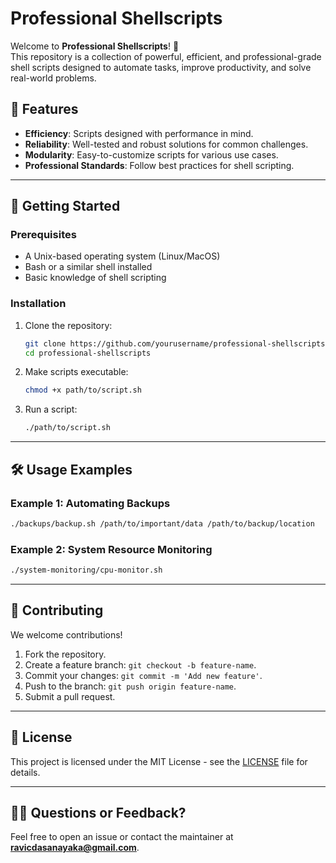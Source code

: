 
# Professional Shellscripts

Welcome to **Professional Shellscripts**! 🚀  
This repository is a collection of powerful, efficient, and professional-grade shell scripts designed to automate tasks, improve productivity, and solve real-world problems.


## 🌟 Features

- **Efficiency**: Scripts designed with performance in mind.
- **Reliability**: Well-tested and robust solutions for common challenges.
- **Modularity**: Easy-to-customize scripts for various use cases.
- **Professional Standards**: Follow best practices for shell scripting.

---

## 🚀 Getting Started

### Prerequisites
- A Unix-based operating system (Linux/MacOS)
- Bash or a similar shell installed
- Basic knowledge of shell scripting

### Installation
1. Clone the repository:
   ```bash
   git clone https://github.com/yourusername/professional-shellscripts.git
   cd professional-shellscripts
   ```

2. Make scripts executable:
   ```bash
   chmod +x path/to/script.sh
   ```

3. Run a script:
   ```bash
   ./path/to/script.sh
   ```

---

## 🛠️ Usage Examples

### Example 1: Automating Backups
```bash
./backups/backup.sh /path/to/important/data /path/to/backup/location
```

### Example 2: System Resource Monitoring
```bash
./system-monitoring/cpu-monitor.sh
```

---

## 🤝 Contributing

We welcome contributions!  
1. Fork the repository.  
2. Create a feature branch: `git checkout -b feature-name`.  
3. Commit your changes: `git commit -m 'Add new feature'`.  
4. Push to the branch: `git push origin feature-name`.  
5. Submit a pull request.

---

## 📄 License

This project is licensed under the MIT License - see the [LICENSE](LICENSE) file for details.

---

## 🙋‍♂️ Questions or Feedback?

Feel free to open an issue or contact the maintainer at **ravicdasanayaka@gmail.com**.
